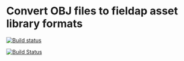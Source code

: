 
# Convert OBJ files to fieldap asset library formats

[![Build status](https://ci.appveyor.com/api/projects/status/ucscvgsnvlvki7ow?svg=true)](https://ci.appveyor.com/project/olivierchatry/obj-2-fieldap)

[![Build Status](https://travis-ci.org/XvisionAS/obj-2-fieldap.svg?branch=master)](https://travis-ci.org/XvisionAS/obj-2-fieldap)